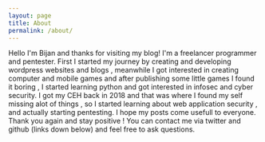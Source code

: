 ```yaml
---
layout: page
title: About
permalink: /about/
---
```


Hello I'm Bijan and thanks for visiting my blog!
I'm a freelancer programmer and pentester. First I started my journey by creating and developing wordpress websites and blogs , meanwhile I got interested in creating computer and mobile games and after publishing some little games I found it boring , I started learning python and got interested in infosec and cyber security.
I got my CEH back in 2018 and that was where I found my self missing alot of things , so I started learning about web application security , and actually starting pentesting.
I hope my posts come usefull to everyone.
Thank you again and stay positive !
You can contact me via twitter and github (links down below) and feel free to ask questions.
